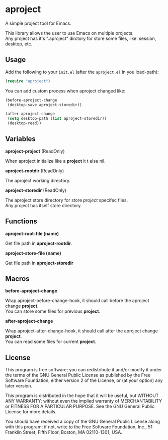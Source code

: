 aproject
========

A simple project tool for Emacs.

This library allows the user to use Emacs on multiple projects.  
Any project has it's ".aproject" dirctory for store some files, like: session, desktop, etc.

Usage
-----

Add the following to your `init.el` (after the `aproject.el` in you load-path):

``` el
(require "aproject")
```

You can add custom process when aproject changed like:

``` el
(before-aproject-change
 (desktop-save aproject-storedir))

(after-aproject-change
 (setq desktop-path (list aproject-storedir))
 (desktop-read))
```

Variables
-------

**aproject-project** (ReadOnly)

When aproject initialize like a **project** it t else nil.

**aproject-rootdir** (ReadOnly)

The aproject working directory.

**aproject-storedir** (ReadOnly)

The aproject store directory for store *project* specifec files.  
Any project has itself store directory.

Functions
-------

**aproject-root-file (name)**

Get file path in **aproject-rootdir**.

**aproject-store-file (name)**

Get file path in **aproject-storedir**

Macros
-------

**before-aproject-change**

Wrap aproject-before-change-hook, it should call before the aproject change
**project**.  
You can store some files for previous **project**.

**after-aproject-change**

Wrap aproject-after-change-hook, it should call after the aproject change
**project**.  
You can read some files for current **project**.

License
-------

This program is free software; you can redistribute it and/or modify it under
the terms of the GNU General Public License as published by the Free Software
Foundation; either version 2 of the License, or (at your option) any later
version.

This program is distributed in the hope that it will be useful, but WITHOUT ANY
WARRANTY; without even the implied warranty of MERCHANTABILITY or FITNESS FOR A
PARTICULAR PURPOSE.  See the GNU General Public License for more details.

You should have received a copy of the GNU General Public License along with
this program; if not, write to the Free Software Foundation, Inc., 51 Franklin
Street, Fifth Floor, Boston, MA 02110-1301, USA.
